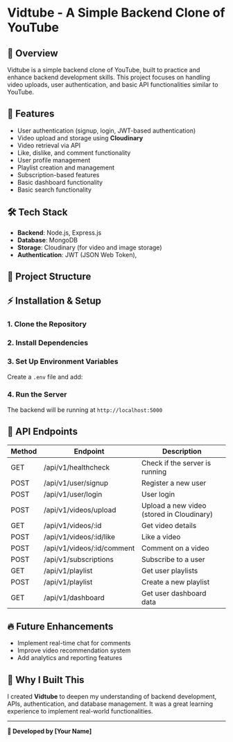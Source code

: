 # Vidtube - A Simple Backend Clone of YouTube

## 📌 Overview

Vidtube is a simple backend clone of YouTube, built to practice and enhance backend development skills. This project focuses on handling video uploads, user authentication, and basic API functionalities similar to YouTube.

## 🚀 Features

- User authentication (signup, login, JWT-based authentication)
- Video upload and storage using **Cloudinary**
- Video retrieval via API
- Like, dislike, and comment functionality
- User profile management
- Playlist creation and management
- Subscription-based features
- Basic dashboard functionality
- Basic search functionality

## 🛠 Tech Stack

- **Backend**: Node.js, Express.js
- **Database**: MongoDB
- **Storage**: Cloudinary (for video and image storage)
- **Authentication**: JWT (JSON Web Token),

## 📂 Project Structure

## ⚡ Installation & Setup

### 1. Clone the Repository

### 2. Install Dependencies

### 3. Set Up Environment Variables

Create a `.env` file and add:

### 4. Run the Server

The backend will be running at `http://localhost:5000`

## 📌 API Endpoints

| Method | Endpoint                    | Description                               |
| ------ | --------------------------- | ----------------------------------------- |
| GET    | /api/v1/healthcheck         | Check if the server is running            |
| POST   | /api/v1/user/signup         | Register a new user                       |
| POST   | /api/v1/user/login          | User login                                |
| POST   | /api/v1/videos/upload       | Upload a new video (stored in Cloudinary) |
| GET    | /api/v1/videos/\:id         | Get video details                         |
| POST   | /api/v1/videos/\:id/like    | Like a video                              |
| POST   | /api/v1/videos/\:id/comment | Comment on a video                        |
| POST   | /api/v1/subscriptions       | Subscribe to a user                       |
| GET    | /api/v1/playlist            | Get user playlists                        |
| POST   | /api/v1/playlist            | Create a new playlist                     |
| GET    | /api/v1/dashboard           | Get user dashboard data                   |

## 🔥 Future Enhancements

- Implement real-time chat for comments
- Improve video recommendation system
- Add analytics and reporting features

## 🙌 Why I Built This

I created **Vidtube** to deepen my understanding of backend development, APIs, authentication, and database management. It was a great learning experience to implement real-world functionalities.

---

**🚀 Developed by [Your Name]**

